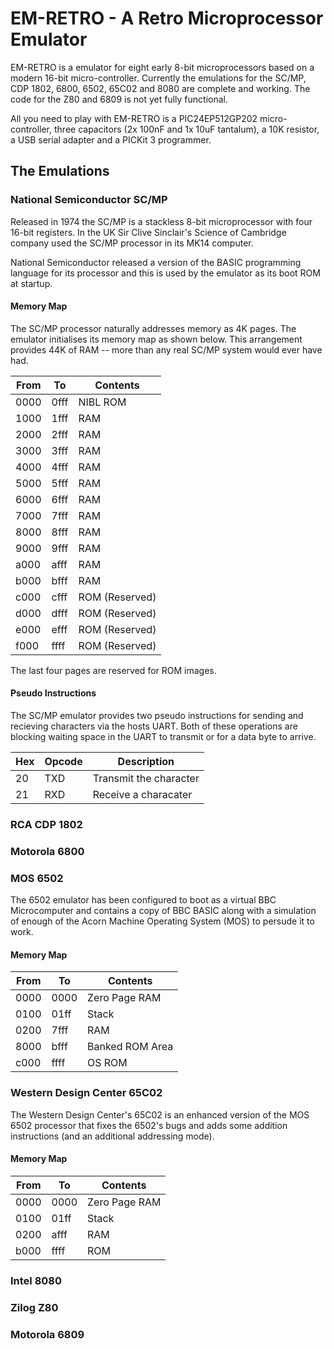 # EM-RETRO - A Retro Microprocessor Emulator

EM-RETRO is a emulator for eight early 8-bit microprocessors based on a modern
16-bit micro-controller. Currently the emulations for the SC/MP, CDP 1802, 6800,
6502, 65C02 and 8080 are complete and working. The code for the Z80 and 6809
is not yet fully functional.

All you need to play with EM-RETRO is a PIC24EP512GP202 micro-controller, three
capacitors (2x 100nF and 1x 10uF tantalum), a 10K resistor, a USB serial adapter
and a PICKit 3 programmer.

## The Emulations

### National Semiconductor SC/MP

Released in 1974 the SC/MP is a stackless 8-bit microprocessor with four 16-bit
registers. In the UK Sir Clive Sinclair's Science of Cambridge company used the SC/MP
processor in its MK14 computer.

National Semiconductor released a version of the BASIC programming language for
its processor and this is used by the emulator as its boot ROM at startup.

#### Memory Map

The SC/MP processor naturally addresses memory as 4K pages. The emulator
initialises its memory map as shown below. This arrangement provides 44K
of RAM -- more than any real SC/MP system would ever have had. 

| From | To   | Contents       |
| ---- | ---- | -------------- |
| 0000 | 0fff | NIBL ROM       |
| 1000 | 1fff | RAM            |
| 2000 | 2fff | RAM            |
| 3000 | 3fff | RAM            |
| 4000 | 4fff | RAM            |
| 5000 | 5fff | RAM            |
| 6000 | 6fff | RAM            |
| 7000 | 7fff | RAM            |
| 8000 | 8fff | RAM            |
| 9000 | 9fff | RAM            |
| a000 | afff | RAM            |
| b000 | bfff | RAM            |
| c000 | cfff | ROM (Reserved) |
| d000 | dfff | ROM (Reserved) |
| e000 | efff | ROM (Reserved) |
| f000 | ffff | ROM (Reserved) |

The last four pages are reserved for ROM images.

#### Pseudo Instructions

The SC/MP emulator provides two pseudo instructions for sending and
recieving characters via the hosts UART. Both of these operations are
blocking waiting space in the UART to transmit or for a data byte to
arrive.

| Hex | Opcode | Description            |
| --- | ------ | ---------------------- |
| 20  | TXD    | Transmit the character |
| 21  | RXD    | Receive a characater   |

### RCA CDP 1802

### Motorola 6800

### MOS 6502

The 6502 emulator has been configured to boot as a virtual BBC Microcomputer
and contains a copy of BBC BASIC along with a simulation of enough of the
Acorn Machine Operating System (MOS) to persude it to work.

#### Memory Map

| From | To   | Contents        |
| ---- | ---- | --------------- |
| 0000 | 0000 | Zero Page RAM   |
| 0100 | 01ff | Stack           |
| 0200 | 7fff | RAM             |
| 8000 | bfff | Banked ROM Area |
| c000 | ffff | OS ROM          |

### Western Design Center 65C02

The Western Design Center's 65C02 is an enhanced version of the MOS 6502
processor that fixes the 6502's bugs and adds some addition instructions
(and an additional addressing mode).

#### Memory Map

| From | To   | Contents        |
| ---- | ---- | --------------- |
| 0000 | 0000 | Zero Page RAM   |
| 0100 | 01ff | Stack           |
| 0200 | afff | RAM             |
| b000 | ffff | ROM             |

### Intel 8080

### Zilog Z80

### Motorola 6809


